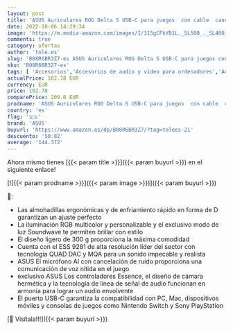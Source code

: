 ```yaml
---
layout: post
title: 'ASUS Auriculares ROG Delta S USB-C para juegos  con cable  cancelación de ruido por IA  iluminación RGB  compatibles con PC  Nintendo Switch y Sony PlayStation 5 '
date: 2022-10-06 14:29:34
image: 'https://m.media-amazon.com/images/I/315gCFkYB1L._SL500_._SL400_.jpg'
comments: true
category: ofertas
author: 'tole.es'
slug: 'B08R6BR3Z7-es ASUS Auriculares ROG Delta S USB-C para juegos con cable...'
sku: 'B08R6BR3Z7-es'
tags: [ 'Accesorios','Accesorios de audio y vídeo para ordenadores','Auriculares con micrófonos','Informática','asus','nintendo','playstation','🇪🇸', ]
actualPrice: 102.78 EUR
currency: EUR
price: 102.78
comparePrice: 209.0 EUR
prodname: 'ASUS Auriculares ROG Delta S USB-C para juegos  con cable  cancelación de ruido por IA  iluminación RGB  compatibles con PC  Nintendo Switch y Sony PlayStation 5 '
country: 'es'
flag: '🇪🇸'
brand: 'ASUS'
buyurl: 'https://www.amazon.es/dp/B08R6BR3Z7/?tag=tolees-21'
descuento: '50.82'
average: '144.372'
---
```


Ahora mismo tienes [{{< param title >}}]({{< param buyurl >}}) en el siguiente enlace!

[![{{< param prodname >}}]({{< param image >}})]({{< param buyurl >}})

🔎:

- Las almohadillas ergonómicas y de enfriamiento rápido en forma de D garantizan un ajuste perfecto
- La iluminación RGB multicolor y personalizable y el exclusivo modo de luz Soundwave te permiten brillar con estilo
- El diseño ligero de 300 g proporciona la máxima comodidad
- Cuenta con el ESS 9281 de alta resolución líder del sector con tecnología QUAD DAC y MQA para un sonido impecable y realista
- ASUS El micrófono AI con cancelación de ruido proporciona una comunicación de voz nítida en el juego
- exclusivo ASUS Los controladores Essence, el diseño de cámara hermética y la tecnología de línea de señal de audio funcionan en armonía para lograr un audio envolvente
- El puerto USB-C garantiza la compatibilidad con PC, Mac, dispositivos móviles y consolas de juegos como Nintendo Switch y Sony PlayStation

[🛒 Visítala!!!]({{< param buyurl >}})
